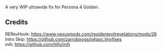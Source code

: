 A very WIP ultrawide fix for Persona 4 Golden.

## Credits
RERevHook: https://www.nexusmods.com/residentevilrevelations/mods/26 </br>
Intro Skip: https://github.com/zarroboogs/p4gpc.tinyfixes </br>
inih: https://github.com/jtilly/inih

